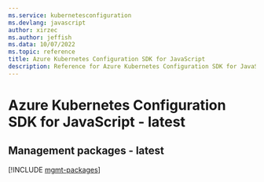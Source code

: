 ```yaml
---
ms.service: kubernetesconfiguration
ms.devlang: javascript
author: xirzec
ms.author: jeffish
ms.data: 10/07/2022
ms.topic: reference
title: Azure Kubernetes Configuration SDK for JavaScript
description: Reference for Azure Kubernetes Configuration SDK for JavaScript
---
```

# Azure Kubernetes Configuration SDK for JavaScript - latest

## Management packages - latest
[!INCLUDE [mgmt-packages](kubernetes-configuration-mgmt-index.md)]
